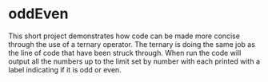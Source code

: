 # oddEven
This short project demonstrates how code can be made more concise through the use of a ternary operator. The ternary is doing the same job as the line of code that have been struck through. When run the code will output all the numbers up to the limit set by number with each printed with a label indicating if it is odd or even. 
